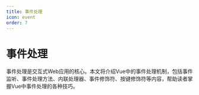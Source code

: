 ```yaml
---
title: 事件处理
icon: event
order: 7
---
```


# 事件处理

事件处理是交互式Web应用的核心。本文将介绍Vue中的事件处理机制，包括事件监听、事件处理方法、内联处理器、事件修饰符、按键修饰符等内容，帮助读者掌握Vue中事件处理的各种技巧。
